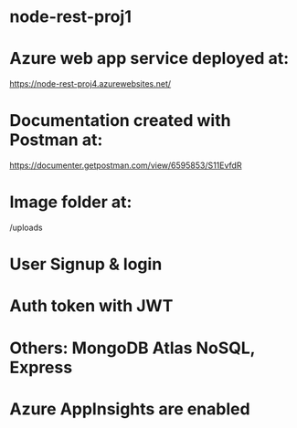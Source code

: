 # node-rest-proj1
# Azure web app service deployed at: 
https://node-rest-proj4.azurewebsites.net/

# Documentation created with Postman at:
https://documenter.getpostman.com/view/6595853/S11EvfdR

# Image folder at:
/uploads

# User Signup & login

# Auth token with JWT

# Others: MongoDB Atlas NoSQL, Express

# Azure AppInsights are enabled



